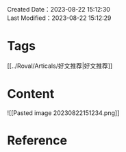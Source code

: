 Created Date：2023-08-22 15:12:30  
Last Modified：2023-08-22 15:12:29

# Tags

[[../Roval/Articals/好文推荐|好文推荐]]

# Content

![[Pasted image 20230822151234.png]]

# Reference
